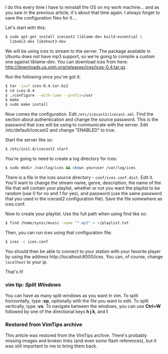 <!-- :metadata:

title: Setting up icecast2 to stream mp3s on Ubuntu
tags: Linux, Music
publishedAt: 2007-03-27T21:29:00-0700
summary:

I do this every time I have to reinstall the OS on my work machine... and as
you saw in the previous article, it's about that time again.  I always forget
to save the configuration files for it....

-->

I do this every time I have to reinstall the OS on my work machine... and as
you saw in the previous article, it's about that time again.  I always forget
to save the configuration files for it....

Let's start with this:

```bash
$ sudo apt-get install icecast2 liblame-dev build-essential \
  libxml2-dev libshout3-dev
```

We will be using ices to stream to the server.  The package available in Ubuntu
does not have mp3 support, so we're going to compile a custom one against
liblame-dev.  You can download ices from here:
<a href='http://downloads.us.xiph.org/releases/ices/ices-0.4.tar.gz'>
  http://downloads.us.xiph.org/releases/ices/ices-0.4.tar.gz
</a>.

Run the following once you've got it:

```bash
$ tar -jxvf ices-0.4.tar.bz2
$ cd ices-0.4
$ ./configure --with-lame --prefix=/usr
$ make
$ sudo make install
```

Now comes the configuration.  Edit `/etc/icecast2/icecast.xml`.  Find the section
about authentication and change the source password.  This is the password that
ices will be using to communicate with the server.  Edit /etc/default/icecast2
and change "ENABLED" to true.

Start the server like so:

```bash
$ /etc/init.d/icecast2 start
```

You're going to need to create a log directory for ices:

```bash
$ sudo mkdir /var/log/ices && chown youruser /var/log/ices
```

There is a file in the ices source directory - `conf/ices.conf.dist`.  Edit it.
You'll want to change the stream name, genre, description, the name of the file
that will contain your playlist, whether or not you want the playlist to be
random (use 0 for no and 1 for yes), and password (use the same password that
you used in the icecast2 configuration file).  Save the file somewhere as
ices.conf.

Now to create your playlist.  Use the full path when using find like so:

```bash
$ find /home/synic/music -name "*.mp3" > ~/playlist.txt
```

Then, you can run ices using that configuration file:

```bash
$ ices -c ices.conf
```

You should then be able to connect to your station with your favorite player by
using the address http://localhost:8000/ices.  You can, of course, change
`localhost` to your ip.

That's it!

<div class='vimtip'>
<h3><b>vim tip:</b> <i>Split Windows</i></h3>

<p>
You can have as many split windows as you want in vim.  To split horizontally,
type <b>:sp</b>, optionally with the file you want to edit.  To split
vertically, type <b>:vs</b>.  To navigate between the windows, you can use
<b>Ctrl+W</b> followed by one of the directional keys <b>h j k</b>, and
<b>l</b>
</p>
</div>

<div class="restored-from-archive">
  <h3>Restored from VimTips archive</h3>
  <p>
  This article was restored from the VimTips archive. There's probably
  missing images and broken links (and even some flash references), but it
  was still important to me to bring them back.
  </p>
</div>
